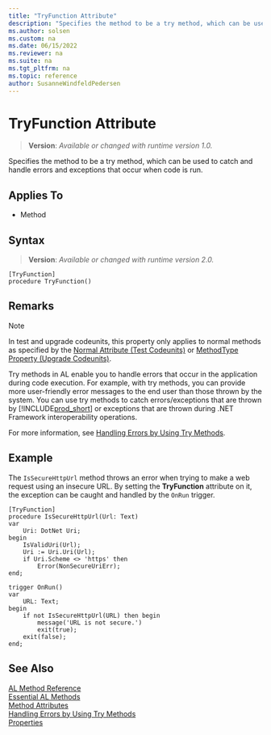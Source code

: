 ```yaml
---
title: "TryFunction Attribute"
description: "Specifies the method to be a try method, which can be used to catch and handle errors and exceptions that occur when code is run."
ms.author: solsen
ms.custom: na
ms.date: 06/15/2022
ms.reviewer: na
ms.suite: na
ms.tgt_pltfrm: na
ms.topic: reference
author: SusanneWindfeldPedersen
---
```

[//]: # (START>DO_NOT_EDIT)
[//]: # (IMPORTANT:Do not edit any of the content between here and the END>DO_NOT_EDIT.)
[//]: # (Any modifications should be made in the .xml files in the ModernDev repo.)

# TryFunction Attribute
> **Version**: _Available or changed with runtime version 1.0._

Specifies the method to be a try method, which can be used to catch and handle errors and exceptions that occur when code is run.


## Applies To

- Method


## Syntax


> **Version**: _Available or changed with runtime version 2.0._
```AL
[TryFunction]
procedure TryFunction()
```

[//]: # (IMPORTANT: END>DO_NOT_EDIT)

## Remarks

> [!NOTE]  
> In test and upgrade codeunits, this property only applies to normal methods as specified by the [Normal Attribute \(Test Codeunits\)](devenv-normal-attribute.md) or [MethodType Property \(Upgrade Codeunits\)](../devenv-methodtype-property-upgrade-codeunits.md).  

Try methods in AL enable you to handle errors that occur in the application during code execution. For example, with try methods, you can provide more user-friendly error messages to the end user than those thrown by the system. You can use try methods to catch errors/exceptions that are thrown by [!INCLUDE[prod_short](../includes/prod_short.md)] or exceptions that are thrown during .NET Framework interoperability operations.  

For more information, see [Handling Errors by Using Try Methods](../devenv-handling-errors-using-try-methods.md).  

## Example

The `IsSecureHttpUrl` method throws an error when trying to make a web request using an insecure URL. By setting the **TryFunction** attribute on it, the exception can be caught and handled by the `OnRun` trigger.

```al
[TryFunction]
procedure IsSecureHttpUrl(Url: Text)
var
    Uri: DotNet Uri;
begin
    IsValidUri(Url);
    Uri := Uri.Uri(Url);
    if Uri.Scheme <> 'https' then
        Error(NonSecureUriErr);
end;
```

```al
trigger OnRun()
var
    URL: Text;
begin
    if not IsSecureHttpUrl(URL) then begin
        message('URL is not secure.')
        exit(true);
    exit(false);
end;
```

## See Also  

[AL Method Reference](../methods-auto/library.md)  
[Essential AL Methods](../devenv-essential-al-methods.md)  
[Method Attributes](devenv-method-attributes.md)  
[Handling Errors by Using Try Methods](../devenv-handling-errors-using-try-methods.md)  
[Properties](../properties/devenv-properties.md)
